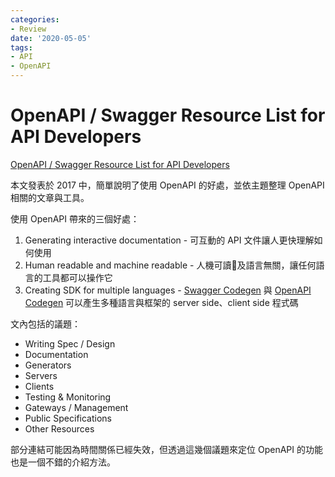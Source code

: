 ```yaml
---
categories:
- Review
date: '2020-05-05'
tags:
- API
- OpenAPI
---
```


# OpenAPI / Swagger Resource List for API Developers

[OpenAPI / Swagger Resource List for API Developers](https://blog.runscope.com/posts/openapi-swagger-resource-list-for-api-developers)

本文發表於 2017 中，簡單說明了使用 OpenAPI 的好處，並依主題整理 OpenAPI 相關的文章與工具。

使用 OpenAPI 帶來的三個好處：

1. Generating interactive documentation - 可互動的 API 文件讓人更快理解如何使用
2. Human readable and machine readable - 人機可讀及語言無關，讓任何語言的工具都可以操作它
3. Creating SDK for multiple languages - [Swagger Codegen](https://github.com/swagger-api/swagger-codegen) 與 [OpenAPI Codegen](https://github.com/OpenAPITools/openapi-generator) 可以產生多種語言與框架的 server side、client side 程式碼

文內包括的議題：

* Writing Spec / Design
* Documentation
* Generators
* Servers
* Clients
* Testing & Monitoring
* Gateways / Management
* Public Specifications
* Other Resources

部分連結可能因為時間關係已經失效，但透過這幾個議題來定位 OpenAPI 的功能也是一個不錯的介紹方法。
